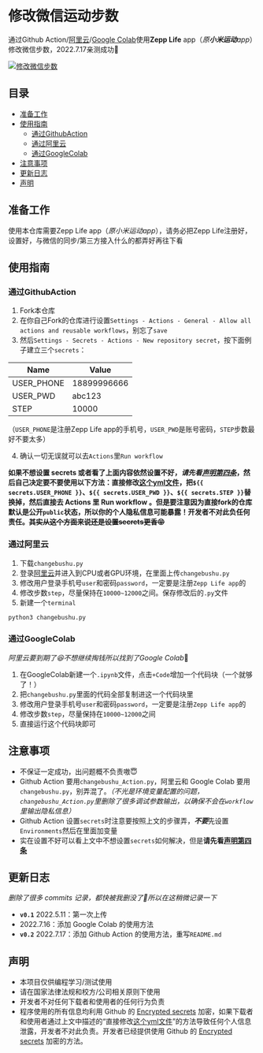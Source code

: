 # 修改微信运动步数
通过Github Action/[阿里云](https://tianchi.aliyun.com/notebook-ai "不需要magic network")/[Google Colab](https://colab.research.google.com/ "需要magic network")使用**Zepp Life** app（*原**小米运动**app*）修改微信步数，2022.7.17亲测成功:raised_eyebrow:

[![修改微信步数](https://github.com/Caryio/ZeppLifeChangeWechatSport/actions/workflows/RunFunction.yml/badge.svg?branch=main)](https://github.com/Caryio/ZeppLifeChangeWechatSport/actions/workflows/RunFunction.yml)
## 目录
* [准备工作](#准备工作)
* [使用指南](#使用指南)
  * [通过GithubAction](#通过githubaction)
  * [通过阿里云](#通过阿里云)
  * [通过GoogleColab](#通过googlecolab)
* [注意事项](#注意事项)
* [更新日志](#更新日志)
* [声明](#声明)

## 准备工作
使用本仓库需要Zepp Life app（*原小米运动app*），请务必把Zepp Life注册好，设置好，与微信的同步/第三方接入什么的都弄好再往下看

## 使用指南
### 通过GithubAction
   1. Fork本仓库
   2. 在你自己Fork的仓库进行设置`Settings - Actions - General - Allow all actions and reusable workflows`，别忘了`save`
   3. 然后`Settings - Secrets - Actions - New repository secret`，按下面例子建立三个`secrets`：
   
   |Name|Value|
   |---|---
   |USER_PHONE|18899996666|
   |USER_PWD|abc123|
   |STEP|10000|
   
   （`USER_PHONE`是注册Zepp Life app的手机号，`USER_PWD`是账号密码，`STEP`步数最好不要太多）
   
   4. 确认一切无误就可以去`Actions`里`Run workflow`
   
**如果不想设置 secrets 或者看了上面内容依然设置不好，*请先看[声明第四条](#声明)*，然后自己决定要不要使用以下方法：直接修改[这个yml文件](/.github/workflows/RunFunction.yml)，把`${{ secrets.USER_PHONE }}`、`${{ secrets.USER_PWD }}`、`${{ secrets.STEP }}`替换掉，然后直接去 Actions 里 Run workflow 。但是要注意因为直接fork的仓库默认是公开`public`状态，所以你的个人隐私信息可能暴露！开发者不对此负任何责任。~~其实从这个方面来说还是设置secrets更香:stuck_out_tongue_closed_eyes:~~** 

### 通过阿里云
  1. 下载`changebushu.py`
  2. 登录[阿里云](https://tianchi.aliyun.com/notebook-ai "不需要magic network")并进入到CPU或者GPU环境，在里面上传`changebushu.py`
  3. 修改用户登录手机号`user`和密码`password`，一定要是注册`Zepp Life app`的
  4. 修改步数`step`，尽量保持在`10000~12000`之间。保存修改后的`.py`文件
  5. 新建一个`terminal`
  ```python
  python3 changebushu.py
  ```

### 通过GoogleColab
*阿里云要到期了:laughing:不想继续掏钱所以找到了Google Colab*:zany_face:
  1. 在GoogleColab新建一个`.ipynb`文件，点击`+Code`增加一个代码块（一个就够了！）
  2. 把`changebushu.py`里面的代码全部复制进这一个代码块里
  3. 修改用户登录手机号`user`和密码`password`，一定要是注册`Zepp Life app`的
  4. 修改步数`step`，尽量保持在`10000~12000`之间
  5. 直接运行这个代码块即可
## 注意事项
* 不保证一定成功，出问题概不负责嗷:innocent:
* Github Action 要用`changebushu_Action.py`，阿里云和 Google Colab 要用`changebushu.py`，别弄混了。*（不光是环境变量配置的问题，`changebushu_Action.py`里删除了很多调试参数输出，以确保不会在`workflow`里输出隐私信息）*
* Github Action 设置`secrets`时注意要按照上文的步骤弄，***不要***先设置`Environments`然后在里面加变量
* 实在设置不好可以看上文中不想设置`secrets`如何解决，但是**请先看[声明第四条](#声明)**

## 更新日志
*删除了很多 commits 记录，都快被我删没了:rofl:所以在这稍微记录一下*
  - **`v0.1`** 2022.5.11：第一次上传
  - 2022.7.16：添加 Google Colab 的使用方法
  - **`v0.2`** 2022.7.17：添加 Github Action 的使用方法，重写`README.md`

## 声明
- 本项目仅供编程学习/测试使用
- 请在国家法律法规和校方/公司相关原则下使用
- 开发者不对任何下载者和使用者的任何行为负责
- 程序使用的所有信息均利用 Github 的 [Encrypted secrets](https://docs.github.com/en/actions/security-guides/encrypted-secrets) 加密，如果下载者和使用者通过上文中描述的“直接修改[这个yml文件](/.github/workflows/RunFunction.yml)”的方法导致任何个人信息泄露，开发者不对此负责。开发者已经提供使用 Github 的 [Encrypted secrets](https://docs.github.com/en/actions/security-guides/encrypted-secrets) 加密的方法。
